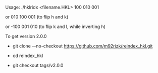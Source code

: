 Usage: ./hklridx <filename.HKL> 100 010 001 

 or 010 100 001 (to flip h and k)
 
 or -100 001 010 (to flip k and l, while inverting h)



To get version 2.0.0

- git clone --no-checkout https://github.com/m92rizk/reindex_hkl.git

- cd reindex_hkl

- git checkout tags/v2.0.0

